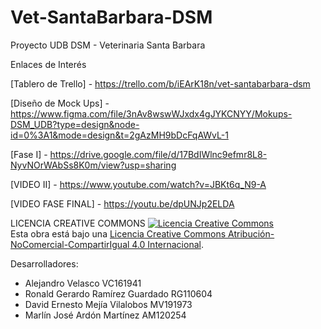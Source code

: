 # Vet-SantaBarbara-DSM
Proyecto UDB DSM - Veterinaria Santa Barbara 

Enlaces de Interés

[Tablero de Trello] - https://trello.com/b/iEArK18n/vet-santabarbara-dsm 

[Diseño de Mock Ups] - https://www.figma.com/file/3nAv8wswWJxdx4gJYKCNYY/Mokups-DSM_UDB?type=design&node-id=0%3A1&mode=design&t=2gAzMH9bDcFqAWvL-1 

[Fase I] - https://drive.google.com/file/d/17BdIWlnc9efmr8L8-NyvNOrWAbSs8K0m/view?usp=sharing 

[VIDEO II] - https://www.youtube.com/watch?v=JBKt6q_N9-A

[VIDEO FASE FINAL] - https://youtu.be/dpUNJp2ELDA 


LICENCIA CREATIVE COMMONS
<a rel="license" href="http://creativecommons.org/licenses/by-nc-sa/4.0/"><img alt="Licencia Creative Commons" style="border-width:0" src="https://i.creativecommons.org/l/by-nc-sa/4.0/88x31.png" /></a><br />Esta obra está bajo una <a rel="license" href="http://creativecommons.org/licenses/by-nc-sa/4.0/">Licencia Creative Commons Atribución-NoComercial-CompartirIgual 4.0 Internacional</a>.

Desarrolladores:

  - Alejandro Velasco VC161941
  - Ronald Gerardo Ramírez Guardado RG110604
  - David Ernesto Mejía Vilalobos MV191973
  - Marlín José Ardón Martínez AM120254 
